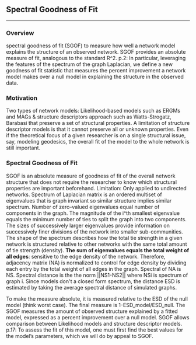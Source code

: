 ## Spectral Goodness of Fit
---

### Overview
spectral goodness of fit (SGOF) to measure how well a network model explains the structure of an observed network. SGOF provides an absolute measure of fit, analogous to the standard R^2. p.2:  In particular, leveraging the features of the spectrum of the graph Laplacian, we define a new goodness of fit statistic that measures the percent improvement a network model makes over a null model in explaining the structure in the observed data.

### Motivation
Two types of network models: Likelihood-based models such as ERGMs and MAGs
& structure descriptors approach such as Watts-Strogatz, Barabasi that preserve
a set of structural properties. A limitation of structure descriptor models
is that it cannot preserve all or unknown properties. Even if the theoretical focus
of a given researcher is on a single structural issue, say, modeling geodesics,
the overall fit of the model to the whole network is still important.

### Spectral Goodness of Fit

SGOF is an absolute measure of goodness of fit of the overall network structure
that does not require the researcher to know which structural properties are
important beforehand. Limitation: Only applied to undirected networks. Spectrum
of Laplacian matrix is an ordered multiset of eigenvalues that is graph
invariant so similar structure implies similar spectrum. Number of zero-valued
eigenvalues equal number of components in the graph. The magnitude of the i^th
smallest eigenvalue equals the minimum number of ties to split the graph into
two components. The sizes of successively larger eigenvalues provide information
on successively finer divisions of the network into smaller sub-communities. The
shape of the spectrum describes how the total tie strength in a given network is
structured relative to other networks with the same total amount of tie strength
(density). **The sum of eigenvalues equals the total weight of all edges**:
sensitive to the edge density of the network. Therefore, adjacency matrix (NA) is
normalized to control for edge density by dividing each entry by the total
weight of all edges in the graph. Spectral of NA is NS. Spectral distance is
the the norm ||NS1-NS2|| where NSi is spectrum of graph i. Since  models
don't a closed form spectrum, the distance ESD is estimated by taking the average
spectral distance of simulated graphs.

To make the measure absolute, it is measured relative to the ESD of the null model
(think worst case). The final measure is 1-ESD_model/ESD_null. The SGOF measures
the amount of observed structure explained by a fitted model, expressed as a percent
improvement over a null model. SGOF allows comparison between Likelihood models
and structure descriptor models. p.17: To assess the fit of this model, one must
first find the best values for the model’s parameters, which we will do by appeal to SGOF.










